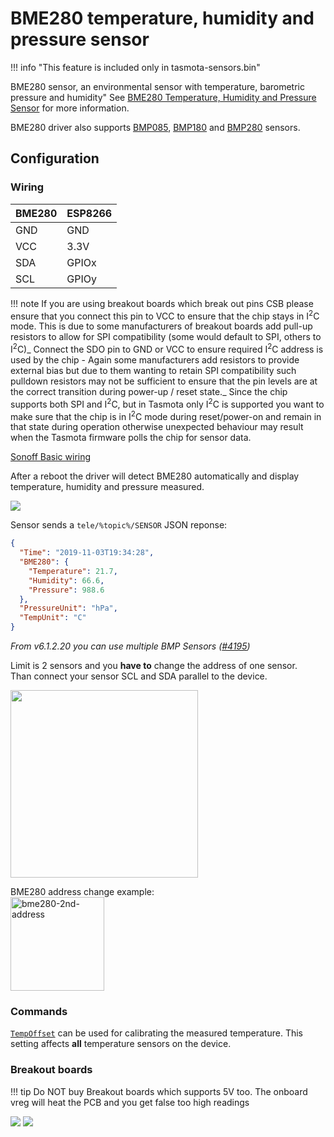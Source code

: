 # BME280 temperature, humidity and pressure sensor
!!! info "This feature is included only in tasmota-sensors.bin" 

BME280 sensor, an environmental sensor with temperature, barometric pressure and humidity" See [BME280 Temperature, Humidity and Pressure Sensor](https://www.adafruit.com/product/2652) for more information.

BME280 driver also supports [BMP085](https://learn.adafruit.com/bmp085), [BMP180](https://www.bosch-sensortec.com/bst/products/all_products/bmp180) and [BMP280](https://www.bosch-sensortec.com/bst/products/all_products/bmp280) sensors.

## Configuration

### Wiring
| BME280 | ESP8266
|   ---|    ---
|GND   | GND
|VCC   | 3.3V 
|SDA   | GPIOx
|SCL   | GPIOy


!!! note
    If you are using breakout boards which break out pins CSB please ensure that you connect this pin to VCC to ensure that the chip stays in I<sup>2</sup>C mode. This is due to some manufacturers of breakout boards add pull-up resistors to allow for SPI compatibility (some would default to SPI, others to I<sup>2</sup>C)_
    Connect the SDO pin to GND or VCC to ensure required I<sup>2</sup>C address is used by the chip - Again some manufacturers add resistors to provide external bias but due to them wanting to retain SPI compatibility such pulldown resistors may not be sufficient to ensure that the pin levels are at the correct transition during power-up / reset state._
    Since the chip supports both SPI and I<sup>2</sup>C, but in Tasmota only I<sup>2</sup>C is supported you want to make sure that the chip is in I<sup>2</sup>C mode during reset/power-on and remain in that state during operation otherwise unexpected behaviour may result when the Tasmota firmware polls the chip for sensor data.

[Sonoff Basic wiring](devices/Sonoff-Basic-and-BME280.md)

After a reboot the driver will detect BME280 automatically and display temperature, humidity and pressure measured.

![](https://user-images.githubusercontent.com/5904370/68090360-337c7780-fe73-11e9-95a0-1ec84fae8090.png)

Sensor sends a  `tele/%topic%/SENSOR` JSON reponse:

```json 
{
  "Time": "2019-11-03T19:34:28",
  "BME280": {
    "Temperature": 21.7,
    "Humidity": 66.6,
    "Pressure": 988.6
  },
  "PressureUnit": "hPa",
  "TempUnit": "C"
}
```

*From v6.1.2.20 you can use multiple BMP Sensors ([#4195](https://github.com/arendst/Tasmota/pull/4195))*

Limit is 2 sensors and you **have to** change the address of one sensor.   
Than connect your sensor SCL and SDA parallel to the device.  

<img src="https://user-images.githubusercontent.com/14855001/47621410-cd3e7580-daf7-11e8-91c4-a0db5bc87df5.png" width=300>

BME280 address change example:  
<img title="bme280-2nd-address" src="https://user-images.githubusercontent.com/14855001/47621417-e3e4cc80-daf7-11e8-848b-aed744456fc0.png" width="150" height="auto">

### Commands
[`TempOffset`](Commands.md#tempoffset) can be used for calibrating the measured temperature. This setting affects **all** temperature sensors on the device.

### Breakout boards

!!! tip Do NOT buy Breakout boards which supports 5V too. The onboard vreg will heat the PCB and you get false too high readings

![](https://raw.githubusercontent.com/arendst/arendst.github.io/master/media/wemos/bme280-adafruit-thp-sensor.jpg)
![](https://raw.githubusercontent.com/arendst/arendst.github.io/master/media/wemos/bme280-thp-sensor.png)
